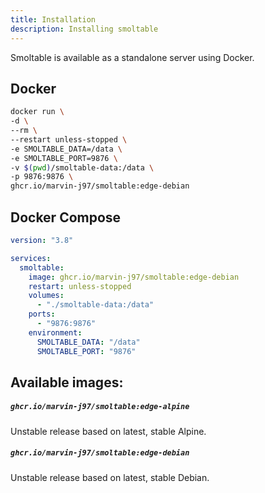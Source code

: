 ```yaml
---
title: Installation
description: Installing smoltable
---
```


Smoltable is available as a standalone server using Docker.

## Docker

```bash
docker run \
-d \
--rm \
--restart unless-stopped \
-e SMOLTABLE_DATA=/data \
-e SMOLTABLE_PORT=9876 \
-v $(pwd)/smoltable-data:/data \
-p 9876:9876 \
ghcr.io/marvin-j97/smoltable:edge-debian
```

## Docker Compose

```yaml
version: "3.8"

services:
  smoltable:
    image: ghcr.io/marvin-j97/smoltable:edge-debian
    restart: unless-stopped
    volumes:
      - "./smoltable-data:/data"
    ports:
      - "9876:9876"
    environment:
      SMOLTABLE_DATA: "/data"
      SMOLTABLE_PORT: "9876"
```

## Available images:

##### `ghcr.io/marvin-j97/smoltable:edge-alpine`

Unstable release based on latest, stable Alpine.

##### `ghcr.io/marvin-j97/smoltable:edge-debian`

Unstable release based on latest, stable Debian.
